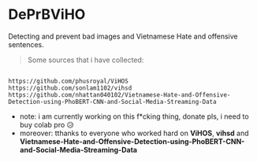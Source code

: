 # DePrBViHO
Detecting and prevent bad images and Vietnamese Hate and offensive sentences.
>Some sources that i have collected:
```

https://github.com/phusroyal/ViHOS
https://github.com/sonlam1102/vihsd
https://github.com/nhattan040102/Vietnamese-Hate-and-Offensive-Detection-using-PhoBERT-CNN-and-Social-Media-Streaming-Data

```
* note: i am currently working on this f*cking thing, donate pls, i need to buy colab pro 😥
* moreover: tthanks to everyone who worked hard on **ViHOS**, **vihsd** and **Vietnamese-Hate-and-Offensive-Detection-using-PhoBERT-CNN-and-Social-Media-Streaming-Data**

